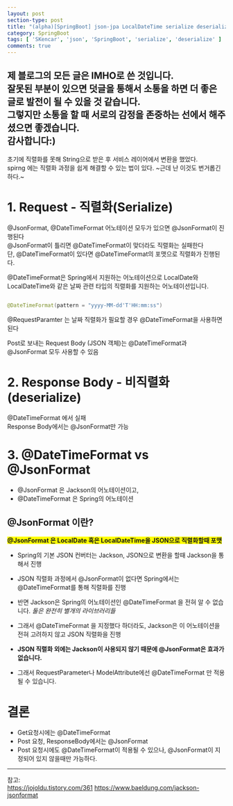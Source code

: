 ```yaml
---
layout: post
section-type: post
title: "(alpha)[SpringBoot] json-jpa LocalDateTime serialize deserialize"
category: SpringBoot
tags: [ 'SKencar', 'json', 'SpringBoot', 'serialize', 'deserialize' ]
comments: true
---
```

제 블로그의 모든 글은 IMHO로 쓴 것입니다.  
잘못된 부분이 있으면 덧글을 통해서 소통을 하면 더 좋은 글로 발전이 될 수 있을 것 같습니다.  
그렇지만 소통을 할 때 서로의 감정을 존중하는 선에서 해주셨으면 좋겠습니다.  
감사합니다:)  
---

초기에 직렬화를 못해 String으로 받은 후 서비스 레이어에서 변환을 했었다.  
spirng 에는 직렬화 과정을 쉽게 해결할 수 있는 법이 있다. ~근데 난 이것도 번거롭긴하다.~

# 1. Request - 직렬화(Serialize)
@JsonFormat, @DateTimeFormat  어노테이션 모두가 있으면 @JsonFormat이 진행된다  
@JsonFormat이 틀리면 @DateTimeFormat이 맞더라도 직렬화는 실패한다  
단, @DateTimeFormat이 있다면 @DateTimeFormat의 포맷으로 직렬화가 진행된다.  


@DateTimeFormat은 Spring에서 지원하는 어노테이션으로 LocalDate와 LocalDateTime와 같은 날짜 관련 타입의 직렬화를 지원하는 어노테이션입니다.  
``` java

@DateTimeFormat(pattern = "yyyy-MM-dd'T'HH:mm:ss")  

```
@RequestParamter 는 날짜 직렬화가 필요할 경우 @DateTimeFormat을 사용하면 된다  


Post로 보내는 Request Body (JSON 객체)는 @DateTimeFormat과 @JsonFormat 모두 사용할 수 있음  

# 2. Response Body - 비직렬화(deserialize)

@DateTimeFormat 에서 실패  
 Response Body에서는 @JsonFormat만 가능  


# 3. @DateTimeFormat vs @JsonFormat
- @JsonFormat 은 Jackson의 어노테이션이고,
- @DateTimeFormat 은 Spring의 어노테이션

## @JsonFormat 이란?
<span style="background-color:yellow"><b> @JsonFormat 은 LocalDate 혹은 LocalDateTime을 JSON으로 직렬화할때 포맷 </b></span>
- Spring의 기본 JSON 컨버터는 Jackson, JSON으로 변환을 할때 Jackson을 통해서 진행
- JSON 직렬화 과정에서 @JsonFormat이 없다면 Spring에서는 @DateTimeFormat를 통해 직렬화를 진행
- 반면 Jackson은 Spring의 어노테이션인 @DateTimeFormat 을 전혀 알 수 없습니다.
*둘은 완전히 별개의 라이브러리들*

- 그래서 @DateTimeFormat 을 지정했다 하더라도, Jackson은 이 어노테이션을 전혀 고려하지 않고 JSON 직렬화을 진행
- <b> JSON 직렬화 외에는 Jackson이 사용되지 않기 때문에 @JsonFormat은 효과가 없습니다. </b>
- 그래서 RequestParameter나 ModelAttribute에선 @DateTimeFormat 만 적용될 수 있습니다.

# 결론
- Get요청시에는 @DateTimeFormat
- Post 요청, ResponseBody에서는 @JsonFormat
- Post 요청시에도 @DateTimeFormat이 적용될 수 있으나, @JsonFormat이 지정되어 있지 않을때만 가능하다.


---
참고:  
https://jojoldu.tistory.com/361
https://www.baeldung.com/jackson-jsonformat

